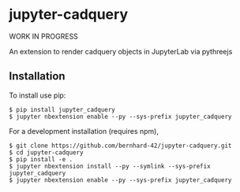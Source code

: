 jupyter-cadquery
================

WORK IN PROGRESS

An extension to render cadquery objects in JupyterLab via pythreejs

Installation
------------

To install use pip:

    $ pip install jupyter_cadquery
    $ jupyter nbextension enable --py --sys-prefix jupyter_cadquery


For a development installation (requires npm),

    $ git clone https://github.com/bernhard-42/jupyter-cadquery.git
    $ cd jupyter-cadquery
    $ pip install -e .
    $ jupyter nbextension install --py --symlink --sys-prefix jupyter_cadquery
    $ jupyter nbextension enable --py --sys-prefix jupyter_cadquery
